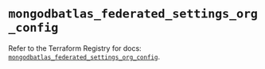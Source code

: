 # `mongodbatlas_federated_settings_org_config`

Refer to the Terraform Registry for docs: [`mongodbatlas_federated_settings_org_config`](https://registry.terraform.io/providers/mongodb/mongodbatlas/1.27.0/docs/resources/federated_settings_org_config).
